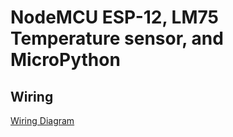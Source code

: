 # NodeMCU ESP-12, LM75 Temperature sensor, and MicroPython

## Wiring

[Wiring Diagram][wiring]

[wiring]: https://github.com/OldhamMade/LM75-MicroPython/raw/master/wiring.png
